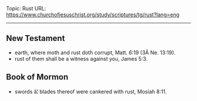Topic: Rust
URL: https://www.churchofjesuschrist.org/study/scriptures/tg/rust?lang=eng

---

## New Testament

- earth, where moth and rust doth corrupt, Matt. 6:19 (3Â Ne. 13:19).
- rust of them shall be a witness against you, James 5:3.

## Book of Mormon

- swords â¦ blades thereof were cankered with rust, Mosiah 8:11.

